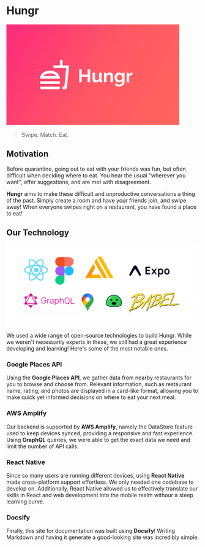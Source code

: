 # Hungr

![Hungr Logo](./images/logo.png)

> Swipe. Match. Eat.

## Motivation

Before quarantine, going out to eat with your friends was fun, but
often difficult when deciding where to eat. You hear the
usual "wherever you want", offer suggestions, and are met with
disagreement.

**Hungr** aims to make these difficult and unproductive conversations
a thing of the past. Simply create a room and have your friends join,
and swipe away! When everyone swipes right on a restaurant, you have
found a place to eat!

## Our Technology

![Technology](images/tech.png)

We used a wide range of open-source
technologies to build Hungr. While we weren't
necessarily experts in these, we still had a great experience developing
and learning! Here's some of the most notable ones.

### Google Places API

Using the **Google Places API**, we gather data from 
nearby restaurants for you to browse and choose from. Relevant
information, such as restaurant name, rating, and photos are displayed
in a card-like format, allowing you to make quick yet informed decisions
on where to eat your next meal.

### AWS Amplify

Our backend is supported by **AWS Amplify**, namely the DataStore
feature used to keep devices synced, providing a responsive and fast
experience. Using **GraphQL** queries, we were able to get the exact
data we need and limit the number of API calls.

### React Native

Since so many users are running different devices, using **React
Native** made cross-platform support effortless. We only needed one
codebase to develop on. Additionally, React Native allowed us to 
effectively translate our skills in React and web development into the 
mobile realm withour a steep learning curve.

### Docsify

Finally, this site for documentation was built using **Docsify**!
Writing Markdown and having it generate a good-looking site was
incredibly simple.



